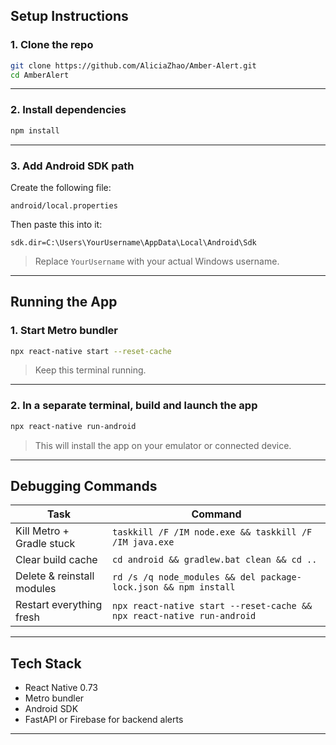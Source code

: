 
## Setup Instructions

### 1. Clone the repo

```bash
git clone https://github.com/AliciaZhao/Amber-Alert.git
cd AmberAlert
```

---

### 2. Install dependencies

```bash
npm install
```

---

### 3. Add Android SDK path

Create the following file:

```
android/local.properties
```

Then paste this into it:

```properties
sdk.dir=C:\Users\YourUsername\AppData\Local\Android\Sdk
```

> Replace `YourUsername` with your actual Windows username.

---

## Running the App

### 1. Start Metro bundler

```bash
npx react-native start --reset-cache
```

> Keep this terminal running.

---

### 2. In a separate terminal, build and launch the app

```bash
npx react-native run-android
```

> This will install the app on your emulator or connected device.

---

## Debugging Commands

| Task                           | Command                                                                 |
|--------------------------------|-------------------------------------------------------------------------|
| Kill Metro + Gradle stuck      | `taskkill /F /IM node.exe && taskkill /F /IM java.exe`                  |
| Clear build cache              | `cd android && gradlew.bat clean && cd ..`                              |
| Delete & reinstall modules     | `rd /s /q node_modules && del package-lock.json && npm install`         |
| Restart everything fresh       | `npx react-native start --reset-cache && npx react-native run-android` |

---

## Tech Stack

- React Native 0.73
- Metro bundler
- Android SDK
- FastAPI or Firebase for backend alerts

---
